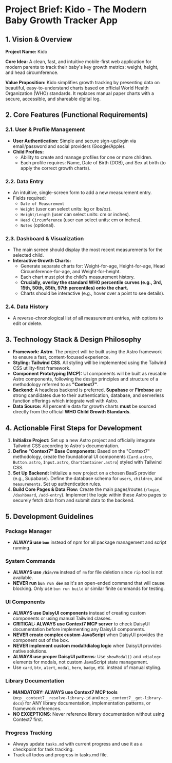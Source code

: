 # Project Brief: Kido - The Modern Baby Growth Tracker App

## 1. Vision & Overview

**Project Name:** Kido

**Core Idea:** A clean, fast, and intuitive mobile-first web application for modern parents to track their baby's key growth metrics: weight, height, and head circumference.

**Value Proposition:** Kido simplifies growth tracking by presenting data on beautiful, easy-to-understand charts based on official World Health Organization (WHO) standards. It replaces manual paper charts with a secure, accessible, and shareable digital log.

## 2. Core Features (Functional Requirements)

### 2.1. User & Profile Management
- **User Authentication:** Simple and secure sign-up/login via email/password and social providers (Google/Apple).
- **Child Profiles:**
    - Ability to create and manage profiles for one or more children.
    - Each profile requires: Name, Date of Birth (DOB), and Sex at birth (to apply the correct growth charts).

### 2.2. Data Entry
- An intuitive, single-screen form to add a new measurement entry.
- Fields required:
    - `Date of Measurement`
    - `Weight` (user can select units: kg or lbs/oz).
    - `Height/Length` (user can select units: cm or inches).
    - `Head Circumference` (user can select units: cm or inches).
    - `Notes` (optional).

### 2.3. Dashboard & Visualization
- The main screen should display the most recent measurements for the selected child.
- **Interactive Growth Charts:**
    - Generate separate charts for: Weight-for-age, Height-for-age, Head Circumference-for-age, and Weight-for-height.
    - Each chart must plot the child's measurement history.
    - **Crucially, overlay the standard WHO percentile curves (e.g., 3rd, 15th, 50th, 85th, 97th percentiles) onto the chart.**
    - Charts should be interactive (e.g., hover over a point to see details).

### 2.4. Data History
- A reverse-chronological list of all measurement entries, with options to edit or delete.

## 3. Technology Stack & Design Philosophy

- **Framework:** **Astro**. The project will be built using the Astro framework to ensure a fast, content-focused experience.
- **Styling:** **Tailwind CSS**. All styling will be implemented using the Tailwind CSS utility-first framework.
- **Component Prototyping (MCP):** UI components will be built as reusable Astro components, following the design principles and structure of a methodology referred to as **"Context7"**.
- **Backend:** A headless backend is preferred. **Supabase** or **Firebase** are strong candidates due to their authentication, database, and serverless function offerings which integrate well with Astro.
- **Data Source:** All percentile data for growth charts **must** be sourced directly from the official **WHO Child Growth Standards**.

## 4. Actionable First Steps for Development

1.  **Initialize Project:** Set up a new Astro project and officially integrate Tailwind CSS according to Astro's documentation.
2.  **Define "Context7" Base Components:** Based on the "Context7" methodology, create the foundational UI components (`Card.astro`, `Button.astro`, `Input.astro`, `ChartContainer.astro`) styled with Tailwind CSS.
3.  **Set Up Backend:** Initialize a new project on a chosen BaaS provider (e.g., Supabase). Define the database schema for `users`, `children`, and `measurements`. Set up authentication rules.
4.  **Build Core Pages & Data Flow:** Create the main pages/routes (`/login`, `/dashboard`, `/add-entry`). Implement the logic within these Astro pages to securely fetch data from and submit data to the backend.

## 5. Development Guidelines

### Package Manager
- **ALWAYS use `bun`** instead of npm for all package management and script running.

### System Commands
- **ALWAYS use `/bin/rm`** instead of `rm` for file deletion since `rip` tool is not available.
- **NEVER run `bun run dev`** as it's an open-ended command that will cause blocking. Only use `bun run build` or similar finite commands for testing.

### UI Components
- **ALWAYS use DaisyUI components** instead of creating custom components or using manual Tailwind classes.
- **CRITICAL: ALWAYS use Context7 MCP server** to check DaisyUI documentation before implementing any DaisyUI components.
- **NEVER create complex custom JavaScript** when DaisyUI provides the component out of the box.
- **NEVER implement custom modal/dialog logic** when DaisyUI provides native solutions.
- **ALWAYS use proper DaisyUI patterns**: Use `showModal()` and `<dialog>` elements for modals, not custom JavaScript state management.
- Use `card`, `btn`, `alert`, `modal`, `hero`, `badge`, etc. instead of manual styling.

### Library Documentation
- **MANDATORY: ALWAYS use Context7 MCP tools** (`mcp__context7__resolve-library-id` and `mcp__context7__get-library-docs`) for ANY library documentation, implementation patterns, or framework references.
- **NO EXCEPTIONS**: Never reference library documentation without using Context7 first.

### Progress Tracking
- Always update `tasks.md` with current progress and use it as a checkpoint for task tracking.
- Track all todos and progress in tasks.md file.
